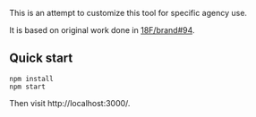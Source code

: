This is an attempt to customize this tool for specific agency use.

It is based on original work done in [18F/brand#94][].

## Quick start

```
npm install
npm start
```

Then visit http://localhost:3000/.

[18F/brand#94]: https://github.com/18F/brand/pull/94
